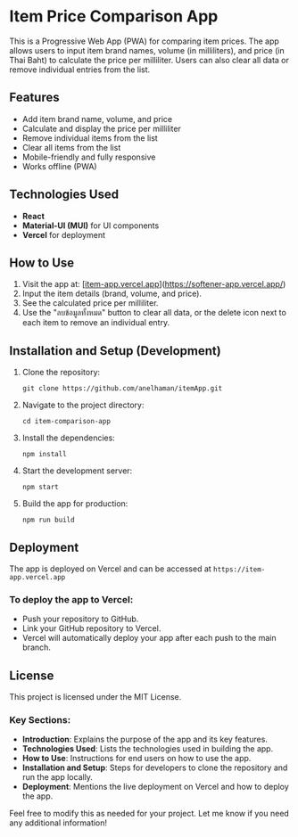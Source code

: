 # Item Price Comparison App

This is a Progressive Web App (PWA) for comparing item prices. The app allows users to input item brand names, volume (in milliliters), and price (in Thai Baht) to calculate the price per milliliter. Users can also clear all data or remove individual entries from the list.

## Features
- Add item brand name, volume, and price
- Calculate and display the price per milliliter
- Remove individual items from the list
- Clear all items from the list
- Mobile-friendly and fully responsive
- Works offline (PWA)

## Technologies Used
- **React**
- **Material-UI (MUI)** for UI components
- **Vercel** for deployment

## How to Use
1. Visit the app at: [[item-app.vercel.app](https://item-app.vercel.app)](https://softener-app.vercel.app/)
2. Input the item details (brand, volume, and price).
3. See the calculated price per milliliter.
4. Use the "ลบข้อมูลทั้งหมด" button to clear all data, or the delete icon next to each item to remove an individual entry.

## Installation and Setup (Development)

1. Clone the repository:

   ```
   git clone https://github.com/anelhaman/itemApp.git
   ```
2. Navigate to the project directory:

    ```
    cd item-comparison-app
    ```

3. Install the dependencies:

    ```
    npm install
    ```

4. Start the development server:

    ```
    npm start
    ```

5. Build the app for production:

    ```
    npm run build
    ```


## Deployment
The app is deployed on Vercel and can be accessed at `https://item-app.vercel.app`

### To deploy the app to Vercel:

- Push your repository to GitHub.
- Link your GitHub repository to Vercel.
- Vercel will automatically deploy your app after each push to the main branch.

## License
This project is licensed under the MIT License.


### Key Sections:
- **Introduction**: Explains the purpose of the app and its key features.
- **Technologies Used**: Lists the technologies used in building the app.
- **How to Use**: Instructions for end users on how to use the app.
- **Installation and Setup**: Steps for developers to clone the repository and run the app locally.
- **Deployment**: Mentions the live deployment on Vercel and how to deploy the app.

Feel free to modify this as needed for your project. Let me know if you need any additional information!
